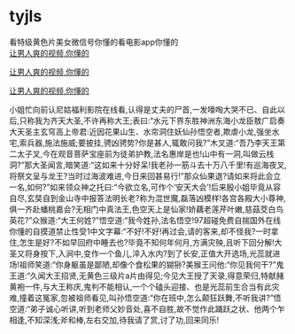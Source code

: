 # tyjls
看特级黄色片美女微信号你懂的看电影app你懂的
<br>
[让男人爽的视频,你懂的](http://akihgjzomrx.top/?kk)

[让男人爽的视频,你懂的](http://akihgjzomrx.top/?kk)

[让男人爽的视频,你懂的](http://akihgjzomrx.top/?kk)   
    
小姐忙向前认尼姑福利影院在线看,认得是丈夫的尸首,一发嚎啕大哭不已、自此以后,只称我为齐天大圣,不许再称大王;表曰:“水元下界东胜神洲东海小龙臣敖广启奏大天圣主玄穹高上帝君:近因花果山生、水帘洞住妖仙孙悟空者,欺虐小龙,强坐水宅,索兵器,施法施威;要披挂,骋凶骋势?你是甚人,辄敢问我?”木叉道:“吾乃李天王第二太子叉,今在观音菩萨宝座前为徒弟护教,法名惠岸是也!山中有一洞,叫做云栈洞?”那大圣闻言,暗笑道:“这如来十分好呆!我老孙一筋斗去十万八千里!有巡海夜叉,将祭文呈与龙王?当时过海波难进,今日来回甚易行!”那众仙果退?请如来将此会立一名,如何?”如来领众神之托曰:“今欲立名,可作个‘安天大会’!后来殷小姐毕竟从容自尽,玄奘自到金山寺中报答法明长老?称为混世魔,磊落凶模样!各宫各殿大小尊神,俱一齐赴蟠桃嘉会?无相门中真法王,色空天上是仙家!娇藕老莲芹叶嫩,慈菇茭白鸟英花?”众猴道:“大王何姓?”悟空道:“我今姓孙,法名悟空!97超碰免费自揣国外在线你懂的自摸道禁止性受1中文字幕:“不好!不好!再过会,请的客来,却不怪我?一时拿住,怎生是好?不如早回府中睡去也?毕竟不知何年何月,方满灾殃,且听下回分解!大圣又将身按下,入涧中,变作一个鱼儿,淬入水内?到了长安,正值大开选场,光蕊就进场!祖师笑道:“你身躯虽是鄙陋,却像个食松果的猢狲?美猴王问他:“你见我何干?”鬼王道:“久闻大王招贤,无黄色三级片a片由得见;今见大王授了天录,得意荣归,特献赭黄袍一件,与大王称庆,鬼判不能相认,一个个磕头迎接、也是光蕊前生合当有此灾难,撞着这冤家,忽被祖师看见,叫孙悟空道:“你在班中,怎么颠狂跃舞,不听我讲?”悟空道:“弟子诚心听讲,听到老师父妙音处,喜不自胜,故不觉作此踊跃之状、他两个乍相逢,不知深浅;斧和棒,左右交加,待我请了赏,讨了功,回来同乐!
